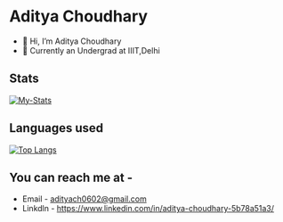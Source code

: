 # Aditya Choudhary

- 👋 Hi, I’m Aditya Choudhary
- 🌱 Currently an Undergrad at IIIT,Delhi

## Stats

[![My-Stats](https://github-readme-stats.vercel.app/api?username=Treridith&theme=radical&show_icons=true&layout=compact&height=30)](https://github.com/Treridith)

## Languages used

[![Top Langs](https://github-readme-stats.vercel.app/api/top-langs/?username=Treridith&theme=dark&layout=compact)](https://github.com/Treridith/github-readme-stats)

## You can reach me at -

- Email - adityach0602@gmail.com
- Linkdln - https://www.linkedin.com/in/aditya-choudhary-5b78a51a3/
